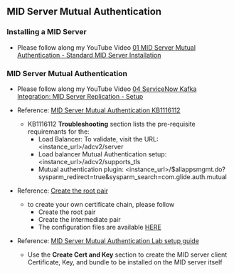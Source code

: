 ## MID Server Mutual Authentication
### Installing a MID Server
* Please follow along my YouTube Video [01 MID Server Mutual Authentication - Standard MID Server Installation](https://www.youtube.com/watch?v=XKi2RhYa4JU&list=PL5DgOfLBA3RYE5p9BAnEyzpfZZx3R_O_g)

### MID Server Mutual Authentication
* Please follow along my YouTube Video [04 ServiceNow Kafka Integration: MID Server Replication - Setup](https://youtu.be/N87f2OrY1Ho?list=PL5DgOfLBA3Rbllyw8mfqba52m3k_U4EnX)

* Reference: [MID Server Mutual Authentication KB1116112](https://support.servicenow.com/kb?id=kb_article_view&sysparm_article=KB1116112)
    - KB1116112 **Troubleshooting** section lists the pre-requisite requiremants for the:
        - Load Balancer: To validate, visit the URL: <instance_url>/adcv2/server
        - Load balancer Mutual Authentication setup: <instance_url>/adcv2/supports_tls
        - Mutual authentication plugin: <instance_url>/$allappsmgmt.do?sysparm_redirect=true&sysparm_search=com.glide.auth.mutual
* Reference: [Create the root pair](https://jamielinux.com/docs/openssl-certificate-authority/create-the-root-pair.html)
    - to create your own certificate chain, please follow
        - Create the root pair
        - Create the intermediate pair
        - The configuration files are available [HERE](https://jamielinux.com/docs/openssl-certificate-authority/appendix/index.html)
* Reference: [MID Server Mutual Authentication Lab setup guide](https://support.servicenow.com/kb?id=kb_article_view&sysparm_article=KB1121648)
    - Use the **Create Cert and Key** section to create the MID server client Certificate, Key, and bundle to be installed on the MID server itself

